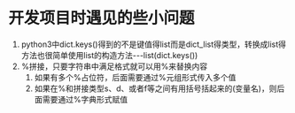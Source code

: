 
# 开发项目时遇见的些小问题
1. python3中dict.keys()得到的不是键值得list而是dict_list得类型，转换成list得方法也很简单使用list的构造方法---list(dict.keys())
2. %拼接，只要字符串中满足格式就可以用%来替换内容
   1. 如果有多个%占位符，后面需要通过%元组形式传入多个值    
   2. 如果在%和拼接类型s、d、或者f等之间有用括号括起来的(变量名)，则后面需要通过%字典形式赋值